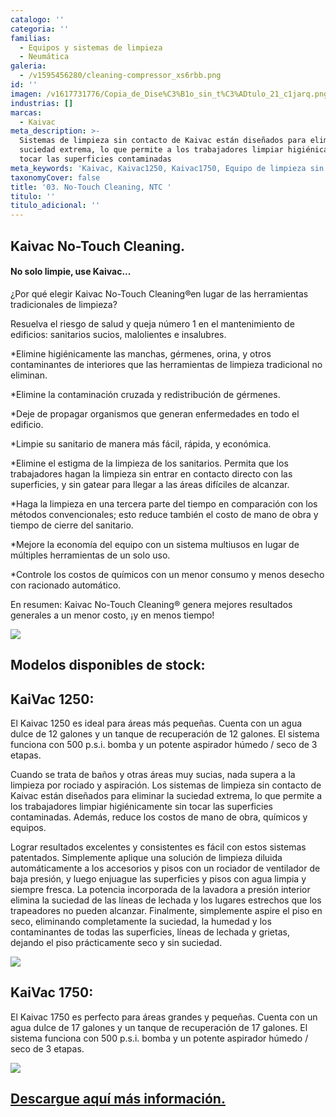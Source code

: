 ```yaml
---
catalogo: ''
categoria: ''
familias:
  - Equipos y sistemas de limpieza
  - Neumática
galeria:
  - /v1595456280/cleaning-compressor_xs6rbb.png
id: ''
imagen: /v1617731776/Copia_de_Dise%C3%B1o_sin_t%C3%ADtulo_21_c1jarq.png
industrias: []
marcas:
  - Kaivac
meta_description: >-
  Sistemas de limpieza sin contacto de Kaivac están diseñados para eliminar la
  suciedad extrema, lo que permite a los trabajadores limpiar higiénicamente sin
  tocar las superficies contaminadas
meta_keywords: 'Kaivac, Kaivac1250, Kaivac1750, Equipo de limpieza sin contacto'
taxonomyCover: false
title: '03. No-Touch Cleaning, NTC '
titulo: ''
titulo_adicional: ''
---
```



## **Kaivac No-Touch Cleaning.**

#### No solo limpie, use Kaivac...

¿Por qué elegir Kaivac No-Touch Cleaning®en lugar de las herramientas tradicionales de limpieza?

Resuelva el riesgo de salud y queja número 1 en el mantenimiento de edificios: sanitarios sucios, malolientes e insalubres.

\*Elimine higiénicamente las manchas, gérmenes, orina, y otros contaminantes de interiores que las herramientas de limpieza tradicional no eliminan.

\*Elimine la contaminación cruzada y redistribución de gérmenes.

\*Deje de propagar organismos que generan enfermedades en todo el edificio.

\*Limpie su sanitario de manera más fácil, rápida, y económica.

\*Elimine el estigma de la limpieza de los sanitarios. Permita que los trabajadores hagan la limpieza sin entrar en contacto directo con las superficies, y sin gatear para llegar a las áreas difíciles de alcanzar.

\*Haga la limpieza en una tercera parte del tiempo en comparación con los métodos convencionales; esto reduce también el costo de mano de obra y tiempo de cierre del sanitario.

\*Mejore la economía del equipo con un sistema multiusos en lugar de múltiples herramientas de un solo uso.

\*Controle los costos de químicos con un menor consumo y menos desecho con racionado automático.

En resumen: Kaivac No-Touch Cleaning® genera mejores resultados generales a un menor costo, ¡y en menos tiempo!

![](https://res.cloudinary.com/novatec/v1595456160/1750_HP_1_IMG_8475-800x450_nnoi0v.jpg)

## **Modelos disponibles de stock:**

## KaiVac 1250:

El Kaivac 1250 es ideal para áreas más pequeñas. Cuenta con un agua dulce de 12 galones y un tanque de recuperación de 12 galones. El sistema funciona con 500 p.s.i. bomba y un potente aspirador húmedo / seco de 3 etapas.

Cuando se trata de baños y otras áreas muy sucias, nada supera a la limpieza por rociado y aspiración. Los sistemas de limpieza sin contacto de Kaivac están diseñados para eliminar la suciedad extrema, lo que permite a los trabajadores limpiar higiénicamente sin tocar las superficies contaminadas. Además, reduce los costos de mano de obra, químicos y equipos.

Lograr resultados excelentes y consistentes es fácil con estos sistemas patentados. Simplemente aplique una solución de limpieza diluida automáticamente a los accesorios y pisos con un rociador de ventilador de baja presión, y luego enjuague las superficies y pisos con agua limpia y siempre fresca. La potencia incorporada de la lavadora a presión interior elimina la suciedad de las líneas de lechada y los lugares estrechos que los trapeadores no pueden alcanzar. Finalmente, simplemente aspire el piso en seco, eliminando completamente la suciedad, la humedad y los contaminantes de todas las superficies, líneas de lechada y grietas, dejando el piso prácticamente seco y sin suciedad.

![](https://res.cloudinary.com/novatec/v1595537222/KV1250-Specs_1_mod8zo.png)

## KaiVac 1750:

El Kaivac 1750 es perfecto para áreas grandes y pequeñas. Cuenta con un agua dulce de 17 galones y un tanque de recuperación de 17 galones. El sistema funciona con 500 p.s.i. bomba y un potente aspirador húmedo / seco de 3 etapas.

![](https://res.cloudinary.com/novatec/v1595965537/17501-Specs_2_ajwvxw.jpg)

## [Descargue aquí más información.](https://synology01.novatec.cr:5001/d/f/560549765457164144)
